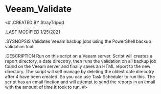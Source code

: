 # Veeam_Validate
<#
.CREATED BY
    StrayTripod

.LAST MODIFIED
    1/25/2021

.SYSNOPSIS
    Validates Veeam backup jobs using the PowerShell backup validation tool.

.DESCRIPTION 
    Run on this script on a Veeam server. Script will creates a report directory, a date direcotry,  then runs the validation on
    all backup job found on the Veeam server and finally saves an HTML report to the new directory. The script will self manage
    by deleting the oldest date direcotry after 4 have been created. So you can use Task Scheduler to run this. The script
    has an email finction and will attempt to send the reports in an email with the amount of time it took to run.
#>
